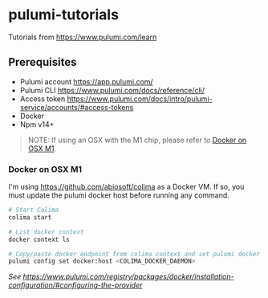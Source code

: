# pulumi-tutorials

Tutorials from https://www.pulumi.com/learn

## Prerequisites

- Pulumi account https://app.pulumi.com/
- Pulumi CLI https://www.pulumi.com/docs/reference/cli/
- Access token https://www.pulumi.com/docs/intro/pulumi-service/accounts/#access-tokens
- Docker
- Npm v14+

> NOTE: If using an OSX with the M1 chip, please refer to [Docker on OSX M1](#docker-on-osx-m1).

### Docker on OSX M1

I'm using https://github.com/abiosoft/colima as a Docker VM. If so, you must update the pulumi docker host before running any command.

```bash
# Start Colima
colima start

# List docker context
docker context ls

# Copy/paste docker endpoint from colima context and set pulumi docker host
pulumi config set docker:host <COLIMA_DOCKER_DAEMON>
```

_See https://www.pulumi.com/registry/packages/docker/installation-configuration/#configuring-the-provider_